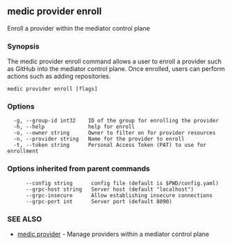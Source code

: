 ## medic provider enroll

Enroll a provider within the mediator control plane

### Synopsis

The medic provider enroll command allows a user to enroll a provider
such as GitHub into the mediator control plane. Once enrolled, users can perform
actions such as adding repositories.

```
medic provider enroll [flags]
```

### Options

```
  -g, --group-id int32    ID of the group for enrolling the provider
  -h, --help              help for enroll
  -o, --owner string      Owner to filter on for provider resources
  -n, --provider string   Name for the provider to enroll
  -t, --token string      Personal Access Token (PAT) to use for enrollment
```

### Options inherited from parent commands

```
      --config string      config file (default is $PWD/config.yaml)
      --grpc-host string   Server host (default "localhost")
      --grpc-insecure      Allow establishing insecure connections
      --grpc-port int      Server port (default 8090)
```

### SEE ALSO

* [medic provider](medic_provider.md)	 - Manage providers within a mediator control plane

